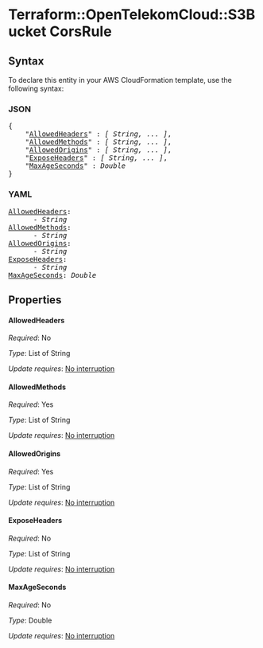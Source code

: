 # Terraform::OpenTelekomCloud::S3Bucket CorsRule

## Syntax

To declare this entity in your AWS CloudFormation template, use the following syntax:

### JSON

<pre>
{
    "<a href="#allowedheaders" title="AllowedHeaders">AllowedHeaders</a>" : <i>[ String, ... ]</i>,
    "<a href="#allowedmethods" title="AllowedMethods">AllowedMethods</a>" : <i>[ String, ... ]</i>,
    "<a href="#allowedorigins" title="AllowedOrigins">AllowedOrigins</a>" : <i>[ String, ... ]</i>,
    "<a href="#exposeheaders" title="ExposeHeaders">ExposeHeaders</a>" : <i>[ String, ... ]</i>,
    "<a href="#maxageseconds" title="MaxAgeSeconds">MaxAgeSeconds</a>" : <i>Double</i>
}
</pre>

### YAML

<pre>
<a href="#allowedheaders" title="AllowedHeaders">AllowedHeaders</a>: <i>
      - String</i>
<a href="#allowedmethods" title="AllowedMethods">AllowedMethods</a>: <i>
      - String</i>
<a href="#allowedorigins" title="AllowedOrigins">AllowedOrigins</a>: <i>
      - String</i>
<a href="#exposeheaders" title="ExposeHeaders">ExposeHeaders</a>: <i>
      - String</i>
<a href="#maxageseconds" title="MaxAgeSeconds">MaxAgeSeconds</a>: <i>Double</i>
</pre>

## Properties

#### AllowedHeaders

_Required_: No

_Type_: List of String

_Update requires_: [No interruption](https://docs.aws.amazon.com/AWSCloudFormation/latest/UserGuide/using-cfn-updating-stacks-update-behaviors.html#update-no-interrupt)

#### AllowedMethods

_Required_: Yes

_Type_: List of String

_Update requires_: [No interruption](https://docs.aws.amazon.com/AWSCloudFormation/latest/UserGuide/using-cfn-updating-stacks-update-behaviors.html#update-no-interrupt)

#### AllowedOrigins

_Required_: Yes

_Type_: List of String

_Update requires_: [No interruption](https://docs.aws.amazon.com/AWSCloudFormation/latest/UserGuide/using-cfn-updating-stacks-update-behaviors.html#update-no-interrupt)

#### ExposeHeaders

_Required_: No

_Type_: List of String

_Update requires_: [No interruption](https://docs.aws.amazon.com/AWSCloudFormation/latest/UserGuide/using-cfn-updating-stacks-update-behaviors.html#update-no-interrupt)

#### MaxAgeSeconds

_Required_: No

_Type_: Double

_Update requires_: [No interruption](https://docs.aws.amazon.com/AWSCloudFormation/latest/UserGuide/using-cfn-updating-stacks-update-behaviors.html#update-no-interrupt)

